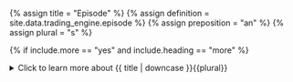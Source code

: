 <!--------------------------------------------- TITLE AND DEFINITION starts -->

{% assign title = "Episode" %}
{% assign definition = site.data.trading_engine.episode %}
{% assign preposition = "an" %}
{% assign plural = "s" %}

<!--------------------------------------------- TITLE AND DEFINITION ends -->

{% if include.more == "yes" and include.heading == "more" %}
<details class='detailsCollapsible'><summary class='nobr'>Click to learn more about {{ title | downcase }}{{plural}}
</summary>
{% endif %}

{% if include.heading != "" and include.heading != "more" %}
{{include.heading}} {{title}}
{% endif %}

{% if include.icon != "no" %} 

{% if include.table == "yes" and include.icon != "no" %}
<table class='definitionTable'><tr><td>
{% endif %}

<img src='images/icons/nodes/png{{include.icon}}/{{ title | downcase | replace: " ", "-" }}.png' />

{% if include.table == "yes" and include.icon != "no" %}
</td><td>
{% endif %}

{% endif %}

{% if include.definition == "bold" %}
<strong>{{ definition }}</strong>
{% else %}
{% if include.definition != "no" %}
{{ definition }}
{% endif %}
{% endif %}

{% if include.table == "yes" and include.icon != "no" %}
</td></tr></table>
{% endif %}

{% if include.more == "yes" and include.content == "more" and include.heading != "more" %}
<details class='detailsCollapsible'><summary class='nobr'>Click to learn more about {{ title | downcase }}{{plural}}
</summary>
{% endif %}

{% if include.content != "no" %}

<!--------------------------------------------- CONTENT starts -->

In other words, episode is the context framed between the datetimes that make up the whole trading session, as per the session's configuration. As such, an episode keeps track of&mdash;and accumulates&mdash;the results of all positions entered throughout a complete run of a trading session.

In this section of the hierarchy, you have access to:

*  **the running balances and overall performance metrics** denominated in both the base and quoted assets *(see [episode base &amp; quoted asset](suite-episode-base-and-quoted-asset.html))*;

* **counters**, such as the number of positions taken, orders placed, hits, fails, and so on *(see [episode counters](suite-episode-counters.html))*;

* **statistics**, such as performance metrics consolidating both assets, number of days in the episode, or user-defined statistics *(see [episode statistics](suite-episode-statistics.html))*;

* **the distance to certain events**, such as the number of candles to the last  take position event, or the last create order event *(see [distance to event](suite-episode-distance-to-event.html))*;

* **rates describing each candle** in the episode, such as the open, close, min and max rates *(see [candle](suite-episode-candle.html))*;



<!--------------------------------------------- CONTENT ends -->

{% endif %}

{% if include.more == "yes" and include.content != "more" and include.heading != "more" %}
<details class='detailsCollapsible'><summary class='nobr'>Click to learn more about {{ title | downcase }}{{plural}}
</summary>
{% endif %}

{% if include.adding != "" %}

{{include.adding}} Adding {{preposition}} {{title}} Node

<!--------------------------------------------- ADDING starts -->

To add the {{ title | downcase }} node, select *Add Missing Items* on the parent node menu. 

<!--------------------------------------------- ADDING ends -->

{% endif %}

{% if include.configuring != "" %}

{{include.configuring}} Configuring the {{title}}

<!--------------------------------------------- CONFIGURING starts -->

XXXXXXXXXXXXXXXXXXXXXXXXXXXXXXXXXXXXXXXXXXXXXXXXXXXXXX

<!--------------------------------------------- CONFIGURING ends -->

{% endif %}

{% if include.starting != "" %}

{{include.starting}} Starting {{preposition}} {{title}}

<!--------------------------------------------- STARTING starts -->

XXXXXXXXXXXXXXXXXXXXXXXXXXXXXXXXXXXXXXXXXXXXXXXXXXXXXX

<!--------------------------------------------- STARTING ends -->

{% endif %}

{% if include.more == "yes" %}
</details>
{% endif %}
